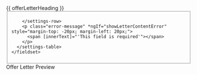 <div class="modal-drawer__head">
  {{ offerLetterHeading }}
  <div class="modal-drawer__cta">
    <button-base [title]="'Cancel'"
                 [isPrimary]="false"
                 (onClick)="closeModalEmit()"></button-base>
    <button-base [title]="'Save'"
                 (onClick)="saveLetter()"
                 [visible]="isEditable"></button-base>
  </div>
</div>
<div class="card card--split">
  <div class="split__col">
    <fieldset [formGroup]="offerLetterForm" [disabled]="!isEditable">
      <settings-table>
        <settings-row [title]="'Letter Name'" [description]="" [required]="true">
          <input-text [placeholder]="'Letter Name'"
                      [required]="true"
                      [form]="offerLetterForm"
                      formControlName="letterName"></input-text>
        </settings-row>
        <settings-row [title]="'Letter Body'"
                      [description]=""
                      [required]="true"
                      [type]="'WYSIWYG'">
          <input-rich-text [height]="480"
                           (created)="onCreate()"
                           [form]="offerLetterForm"
                           formControlName="letterContent"
                           [toolbarSettings]="editorTools"></input-rich-text>

        </settings-row>
        <p class="error-message" *ngIf="showLetterContentError" style="margin-top: -20px; margin-left: 20px;">
          <span [innerText]="'This field is required'"></span>
        </p>
      </settings-table>
    </fieldset>
  </div>
  <div class="split__col offer-letter">
    <div class="offer-letter__title" style="align-self: center;">Offer Letter Preview</div>
    <div class="offer-letter__body">
      <div class="offer-letter__message">
        <div class="disabled" [innerHTML]="previewHtml"></div>
      </div>
    </div>
  </div>
</div>
